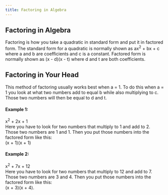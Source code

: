 ```yaml
---
title: Factoring in Algebra
---
```

## Factoring in Algebra

Factoring is how you take a quadratic in standard form and put it in factored form. The standard form for a quadratic is normally shown as ax<sup>2</sup> + bx + c where a and b are coefficients and c is a constant. Factored form is normally shown as (x - d)(x - t) where d and t are both coefficients.

## Factoring in Your Head

This method of factoring usually works best when a = 1. To do this when a = 1 you look at what two numbers add to equal b while also multiplying to c. Those two numbers will then be equal to d and t.

#### Example 1:<br>
x<sup>2</sup> + 2x + 1<br>
Here you have to look for two numbers that multiply to 1 and add to 2. Those two numbers are 1 and 1. Then you put those numbers into the factored form like this:<br>
(x + 1)(x + 1)

#### Example 2:<br>
x<sup>2</sup> + 7x + 12<br>
Here you have to look for two numbers that multiply to 12 and add to 7. Those two numbers are 3 and 4. Then you put those numbers into the factored form like this:<br>
(x + 3)(x + 4).


